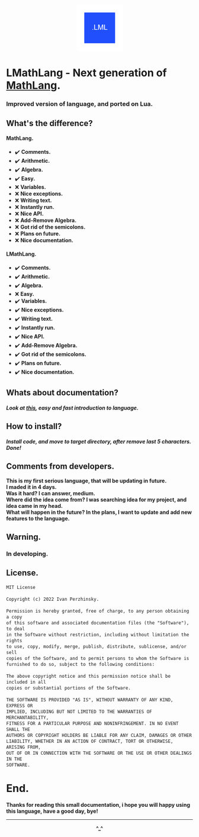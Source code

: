 <p align="center"><img src="LMathLang\LMathLangIcon.png" width="125" height="125"></p>

# LMathLang - Next generation of <a href="https://github.com/xzripper/MathLang/">MathLang</a>.
### Improved version of language, and ported on Lua.

## What's the difference?
#### MathLang.
 - ✔️ **Comments.**
 - ✔️ **Arithmetic.**
 - ✔️ **Algebra.**
 - ✔️ **Easy.**
 - ❌ **Variables.**
 - ❌ **Nice exceptions.**
 - ❌ **Writing text.**
 - ❌ **Instantly run.**
 - ❌ **Nice API.**
 - ❌ **Add-Remove Algebra.**
 - ❌ **Got rid of the semicolons.**
 - ❌ **Plans on future.**
 - ❌ **Nice documentation.**

#### LMathLang.
 - ✔️ **Comments.**
 - ✔️ **Arithmetic.**
 - ✔️ **Algebra.**
 - ❌ **Easy.**
 - ✔️ **Variables.**
 - ✔️ **Nice exceptions.**
 - ✔️ **Writing text.**
 - ✔️ **Instantly run.**
 - ✔️ **Nice API.**
 - ✔️ **Add-Remove Algebra.**
 - ✔️ **Got rid of the semicolons.**
 - ✔️ **Plans on future.**
 - ✔️ **Nice documentation.**

## Whats about documentation?
##### Look at <a href="https://github.com/xzripper/LMathLang/blob/main/LMathLang/docs/MathLang.md">this</a>, easy and fast introduction to language.

## How to install?
##### Install code, and move to target directory, after remove last 5 characters. Done!

## Comments from developers.
**This is my first serious language, that will be updating in future.<br>
I maded it in 4 days.<br>
Was it hard? I can answer, medium.<br>
Where did the idea come from? I was searching idea for my project, and idea came in my head.<br>
What will happen in the future? In the plans, I want to update and add new features to the language.**

## Warning.
### In developing.

## License.
```
MIT License

Copyright (c) 2022 Ivan Perzhinsky.

Permission is hereby granted, free of charge, to any person obtaining a copy
of this software and associated documentation files (the "Software"), to deal
in the Software without restriction, including without limitation the rights
to use, copy, modify, merge, publish, distribute, sublicense, and/or sell
copies of the Software, and to permit persons to whom the Software is
furnished to do so, subject to the following conditions:

The above copyright notice and this permission notice shall be included in all
copies or substantial portions of the Software.

THE SOFTWARE IS PROVIDED "AS IS", WITHOUT WARRANTY OF ANY KIND, EXPRESS OR
IMPLIED, INCLUDING BUT NOT LIMITED TO THE WARRANTIES OF MERCHANTABILITY,
FITNESS FOR A PARTICULAR PURPOSE AND NONINFRINGEMENT. IN NO EVENT SHALL THE
AUTHORS OR COPYRIGHT HOLDERS BE LIABLE FOR ANY CLAIM, DAMAGES OR OTHER
LIABILITY, WHETHER IN AN ACTION OF CONTRACT, TORT OR OTHERWISE, ARISING FROM,
OUT OF OR IN CONNECTION WITH THE SOFTWARE OR THE USE OR OTHER DEALINGS IN THE
SOFTWARE.
```

# End.
**Thanks for reading this small documentation, i hope you will happy using this language, have a good day, bye!**
<br><hr>**<p align="center">^_^</p>**<br>
